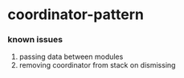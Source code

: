 # coordinator-pattern

### known issues 
1. passing data between modules 
2. removing coordinator from stack on dismissing 
